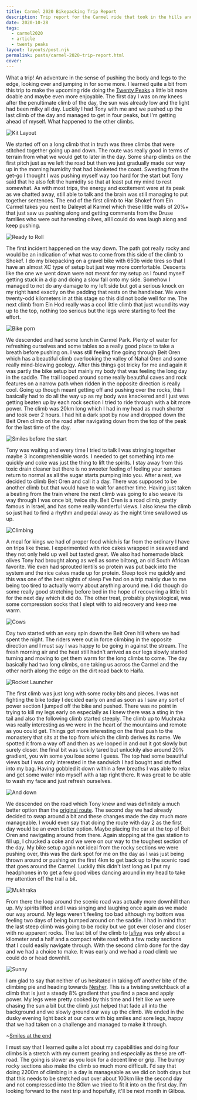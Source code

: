 ```yaml
---
title: Carmel 2020 Bikepacking Trip Report
description: Trip report for the Carmel ride that took in the hills and some brutal climbs
date: 2020-10-28
tags:
  - carmel2020
  - article
  - twenty peaks
layout: layouts/post.njk
permalink: posts/carmel-2020-trip-report.html
cover:
---
```

What a trip! An adventure in the sense of pushing the body and legs to the edge, looking over and jumping in for some more. I learned quite a bit from this trip to make the upcoming ride doing the [Twenty Peaks](https://twentypeaks.com/edition?id=20&cid=1&t=2&source=bikingbadger.com) a little bit more doable and maybe even more enjoyable. The first day I was on my knees after the penultimate climb of the day, the sun was already low and the light had been milky all day. Luckily I had Tony with me and we pushed up the last climb of the day and managed to get in four peaks, but I'm getting ahead of myself. What happened to the other climbs.

![Kit Layout](https://res.cloudinary.com/bikepacking/image/upload/f_auto,q_auto,c_scale,w_1024,dpr_auto/v1604563246/20201029_140944-01_vhuwa2.jpg)

We started off on a long climb that in truth was three climbs that were stitched together going up and down. The route was really good in terms of terrain from what we would get to later in the day. Some sharp climbs on the first pitch just as we left the road but then we just gradually made our way up in the morning humidity that had blanketed the coast. Sweating from the get-go I thought I was pushing myself way too hard for the start but Tony said that he also felt the humidity so that at least put my mind to rest somewhat. As with most trips, the energy and excitement were at its peak as we chatted away, still able to talk and the brain was still managing to put together sentences. The end of the first climb to Har Shokef from Ein Carmel takes you next to Daleyet al Karmel which these little walls of 20%+ that just saw us pushing along and getting comments from the Druse families who were out harvesting olives, all I could do was laugh along and keep pushing.

![Ready to Roll](https://res.cloudinary.com/bikepacking/image/upload/f_auto,q_auto,c_scale,w_1024,dpr_auto/v1604563330/20201030_063746-01_wamap4.jpg)

The first incident happened on the way down. The path got really rocky and would be an indication of what was to come from this side of the climb to Shokef. I do my bikepacking on a gravel bike with 650b wide tires so that I have an almost XC type of setup but just way more comfortable. Descents like the one we went down were not meant for my setup as I found myself getting stuck in a dip and doing a slow fall onto my side. Somehow I managed to not do any damage to my left side but got a serious knock on my right hand exactly on the padding that rests on the handlebar. We were twenty-odd kilometers in at this stage so this did not bode well for me. The next climb from Ein Hod really was a cool little climb that just wound its way up to the top, nothing too serious but the legs were starting to feel the effort.

![Bike porn](https://res.cloudinary.com/bikepacking/image/upload/f_auto,q_auto,c_scale,w_1024,dpr_auto/v1604563548/20201030_080534-01_qex2xh.jpg)

We descended and had some lunch in Carmel Park. Plenty of water for refreshing ourselves and some tables so a really good place to take a breath before pushing on. I was still feeling fine going through Beit Oren which has a beautiful climb overlooking the valley of Nahal Oren and some really mind-blowing geology. After this things got tricky for me and again it was partly the bike setup but mainly my body that was feeling the long day in the saddle. The trail looped around some really beautiful caves and rock features on a narrow path when ridden in the opposite direction is really cool. Going up though meant getting off and pushing over the rocks, this I basically had to do all the way up as my body was knackered and I just was getting beaten up by each rock section I tried to ride through with a bit more power. The climb was 20km long which I had in my head as much shorter and took over 2 hours. I had hit a dark spot by now and dropped down the Beit Oren climb on the road after navigating down from the top of the peak for the last time of the day. 

![Smiles before the start](https://res.cloudinary.com/bikepacking/image/upload/f_auto,q_auto,c_scale,w_1024,dpr_auto/v1604563303/20201030_082209-01_loavgb.jpg)

Tony was waiting and every time I tried to talk I was stringing together maybe 3 incomprehensible words. I needed to get something into me quickly and coke was just the thing to lift the spirits. I stay away from this toxic drain cleaner but there is no sweeter feeling of feeling your senses return to normal as all the sugar starts pumping into you. After a rest, we decided to climb Beit Oren and call it a day. There was supposed to be another climb but that would have to wait for another time. Having just taken a beating from the train where the next climb was going to also weave its way through I was once bit, twice shy. Beit Oren is a road climb, pretty famous in Israel, and has some really wonderful views. I also knew the climb so just had to find a rhythm and pedal away as the night time swallowed us up. 

![Climbing](https://res.cloudinary.com/bikepacking/image/upload/f_auto,q_auto,c_scale,w_1024,dpr_auto/v1604563238/20201030_083440-01_cpld28.jpg)

A meal for kings we had of proper food which is far from the ordinary I have on trips like these. I experimented with rice cakes wrapped in seaweed and they not only held up well but tasted great. We also had homemade black olives Tony had brought along as well as some biltong, an old South African favorite. We even had sprouted lentils so protein was put back into the system and the rice cakes made up for protein. Sleep took me quickly and this was one of the best nights of sleep I've had on a trip mainly due to me being too tired to actually worry about anything around me. I did though do some really good stretching before bed in the hope of recovering a little bit for the next day which it did do. The other treat, probably physiological, was some compression socks that I slept with to aid recovery and keep me warm.

![Cows](https://res.cloudinary.com/bikepacking/image/upload/f_auto,q_auto,c_scale,w_1024,dpr_auto/v1604563243/IMG-20201031-WA0047-01_t7llsq.jpg)

Day two started with an easy spin down the Beit Oren hill where we had spent the night. The riders were out in force climbing in the opposite direction and I must say I was happy to be going in against the stream. The fresh morning air and the heat still hadn't arrived as our legs slowly started turning and moving to get them warm for the long climbs to come. The day basically had two long climbs, one taking us across the Carmel and the other north along the edge on the dirt road back to Haifa.

![Rocket Launcher](https://res.cloudinary.com/bikepacking/image/upload/f_auto,q_auto,c_scale,w_1024,dpr_auto/v1604563240/20201030_090245-01_hkpfm2.jpg)

The first climb was just long with some rocky bits and pieces. I was not fighting the bike today I decided early on and as soon as I saw any sort of power section I jumped off the bike and pushed. There was no point in trying to kill my legs early on especially as I knew there was a sting in the tail and also the following climb started steeply. The climb up to Muchraka was really interesting as we were in the heart of the mountains and remote as you could get. Things got more interesting on the final push to the monastery that sits at the top from which the climb derives its name. We spotted it from a way off and then as we looped in and out it got slowly but surely closer. the final bit was luckily tared but unluckily also around 20% gradient, you win some you lose some I guess. The top had some beautiful views but I was only interested in the sandwich I had bought and stuffed into my bag. Having gobbled it down within a few breaths I was able to relax and get some water into myself with a tap right there. It was great to be able to wash my face and just refresh ourselves.

![And down](https://res.cloudinary.com/bikepacking/image/upload/f_auto,q_auto,c_scale,w_1024,dpr_auto/v1604563241/20201031_083928-01_l2g5ee.jpg)

We descended on the road which Tony knew and was definitely a much better option than the [original route](/posts/carmel-2020.html). The second day we had already decided to swap around a bit and these changes made the day much more manageable. I would even say that doing the route with day 2 as the first day would be an even better option. Maybe placing the car at the top of Beit Oren and navigating around from there. Again stopping at the gas station to fill up, I chucked a coke and we were on our way to the toughest section of the day. My bike setup again not ideal from the rocky sections we were pushing over, this was the dark spot for me on the day as I was just being thrown around or pushing on the first 4km to get back up to the scenic road that goes around the Carmel. Luckily this didn't last long as I put my headphones in to get a few good vibes dancing around in my head to take my attention off the trail a bit. 

![Mukhraka](https://res.cloudinary.com/bikepacking/image/upload/f_auto,q_auto,c_scale,w_1024,dpr_auto/v1604563244/20201031_102418-01_puvlvw.jpg)

From there the loop around the scenic road was actually more downhill than up. My spirits lifted and I was singing and laughing once again as we made our way around. My legs weren't feeling too bad although my bottom was feeling two days of being bumped around on the saddle. I had in mind that the last steep climb was going to be rocky but we got ever closer and closer with no apparent rocks. The last bit of the climb to [Isfiya](https://twentypeaks.com/peak?id=419&eid=20) was only about a kilometer and a half and a compact white road with a few rocky sections that I could easily navigate through. With the second climb done for the day and we had a choice to make. It was early and we had a road climb we could do or head downhill.

![Sunny](https://res.cloudinary.com/bikepacking/image/upload/f_auto,q_auto,c_scale,w_1024,dpr_auto/v1604563241/20201031_095424-01_wthw9b.jpg)

I am glad to say that neither of us hesitated in taking off another bite of the climbing pie and heading towards [Nesher](https://twentypeaks.com/peak?id=462&eid=20). This is a twisting switchback of a climb that is just a steady 8% gradient that you find a pace and apply power. My legs were pretty cooked by this time and I felt like we were chasing the sun a bit but the climb just helped that fade all into the background and we slowly ground our way up the climb. We ended in the dusky evening light back at our cars with big smiles and sore legs, happy that we had taken on a challenge and managed to make it through. 

~[Smiles at the end](https://res.cloudinary.com/bikepacking/image/upload/f_auto,q_auto,c_scale,w_1024,dpr_auto/v1604563242/IMG-20201031-WA0041_ol3xmz.jpg)

I must say that I learned quite a lot about my capabilities and doing four climbs is a stretch with my current gearing and especially as these are off-road. The going is slower as you look for a decent line or grip. The bumpy rocky sections also make the climb so much more difficult. I'd say that doing 2200m of climbing in a day is manageable as we did on both days but that this needs to be stretched out over about 100km like the second day and not compressed into the 80km we tried to fit it into on the first day. I'm looking forward to the next trip and hopefully, it'll be next month in Gilboa.